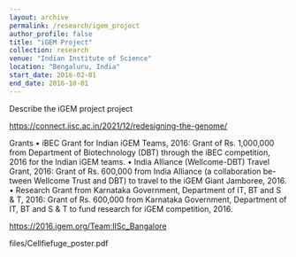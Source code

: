 ```yaml
---
layout: archive
permalink: /research/igem_project
author_profile: false
title: "iGEM Project"
collection: research
venue: "Indian Institute of Science"
location: "Bengaluru, India"
start_date: 2016-02-01
end_date: 2016-10-01
---
```


Describe the iGEM project project

<!--more-->

https://connect.iisc.ac.in/2021/12/redesigning-the-genome/

Grants 
• iBEC Grant for Indian iGEM Teams, 2016: Grant of Rs. 1,000,000 from Department of Biotechnology (DBT) through 
the iBEC competition, 2016 for the Indian iGEM teams. 
• India Alliance (Wellcome-DBT) Travel Grant, 2016: Grant of Rs. 600,000 from India Alliance (a collaboration be- 
tween Wellcome Trust and DBT) to travel to the iGEM Giant Jamboree, 2016. 
• Research Grant from Karnataka Government, Department of IT, BT and S & T, 2016: Grant of Rs. 600,000 
from Karnataka Government, Department of IT, BT and S & T to fund research for iGEM competition, 2016.

https://2016.igem.org/Team:IISc_Bangalore

files/Cellfiefuge_poster.pdf